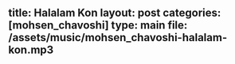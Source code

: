 title: Halalam Kon
layout: post
categories: [mohsen_chavoshi]
type: main
file: /assets/music/mohsen_chavoshi-halalam-kon.mp3
---